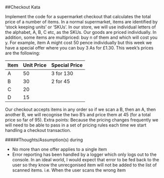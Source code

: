 ##Checkout Kata

Implement the code for a supermarket checkout that calculates the total price of a number of items.
In a normal supermarket, items are identified by ‘stock keeping units’ or ‘SKUs’. In our store, we will use individual letters of the alphabet, A, B, C etc, as the SKUs. Our goods are priced individually. In addition, some items are multipriced: buy n of them and which will cost you y. For example, item A might cost 50 pence individually but this week we have a special offer where you can buy 3 As for £1.30.
This week’s prices are the following:

| Item | Unit Price | Special Price |
|------|------------|---------------|
| A    | 50         | 3 for 130     |
| B    | 30         | 2 for 45      |
| C    | 20         |               |
| D    | 15         |               |

Our checkout accepts items in any order so if we scan a B, then an A, then another B, we will recognise the two B’s and price them at 45 (for a total price so far of 95).
Extra points: Because the pricing changes frequently we will need to be able to pass in a set of pricing rules each time we start handling a checkout transaction.


#####Thoughts/Assumption(s) during 
 - No more than one offer applies to a single item
 - Error reporting has been handled by a logger which only logs out to the console. In an ideal world, I would expect that error to be fed back to the user so they know the unrecgonised item will not be added to the list of scanned items.
 i.e. When the user scans the wrong item